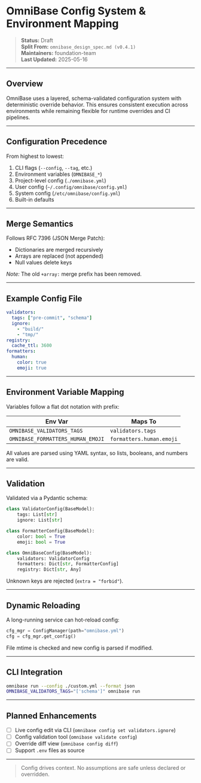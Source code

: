 # OmniBase Config System & Environment Mapping

> **Status:** Draft  
> **Split From:** `omnibase_design_spec.md (v0.4.1)`  
> **Maintainers:** foundation-team  
> **Last Updated:** 2025-05-16

---

## Overview

OmniBase uses a layered, schema-validated configuration system with deterministic override behavior. This ensures consistent execution across environments while remaining flexible for runtime overrides and CI pipelines.

---

## Configuration Precedence

From highest to lowest:

1. CLI flags (`--config`, `--tag`, etc.)
2. Environment variables (`OMNIBASE_*`)
3. Project-level config (`./omnibase.yml`)
4. User config (`~/.config/omnibase/config.yml`)
5. System config (`/etc/omnibase/config.yml`)
6. Built-in defaults

---

## Merge Semantics

Follows RFC 7396 (JSON Merge Patch):

- Dictionaries are merged recursively
- Arrays are replaced (not appended)
- Null values delete keys

*Note:* The old `+array:` merge prefix has been removed.

---

## Example Config File

```yaml
validators:
  tags: ["pre-commit", "schema"]
  ignore:
    - "build/"
    - "tmp/"
registry:
  cache_ttl: 3600
formatters:
  human:
    color: true
    emoji: true
```

---

## Environment Variable Mapping

Variables follow a flat dot notation with prefix:

| Env Var | Maps To |
|---------|---------|
| `OMNIBASE_VALIDATORS_TAGS` | `validators.tags` |
| `OMNIBASE_FORMATTERS_HUMAN_EMOJI` | `formatters.human.emoji` |

All values are parsed using YAML syntax, so lists, booleans, and numbers are valid.

---

## Validation

Validated via a Pydantic schema:

```python
class ValidatorConfig(BaseModel):
    tags: List[str]
    ignore: List[str]

class FormatterConfig(BaseModel):
    color: bool = True
    emoji: bool = True

class OmniBaseConfig(BaseModel):
    validators: ValidatorConfig
    formatters: Dict[str, FormatterConfig]
    registry: Dict[str, Any]
```

Unknown keys are rejected (`extra = "forbid"`).

---

## Dynamic Reloading

A long-running service can hot-reload config:

```python
cfg_mgr = ConfigManager(path="omnibase.yml")
cfg = cfg_mgr.get_config()
```

File mtime is checked and new config is parsed if modified.

---

## CLI Integration

```bash
omnibase run --config ./custom.yml --format json
OMNIBASE_VALIDATORS_TAGS="['schema']" omnibase run
```

---

## Planned Enhancements

- [ ] Live config edit via CLI (`omnibase config set validators.ignore`)
- [ ] Config validation tool (`omnibase validate config`)
- [ ] Override diff view (`omnibase config diff`)
- [ ] Support `.env` files as source

---

> Config drives context. No assumptions are safe unless declared or overridden.
